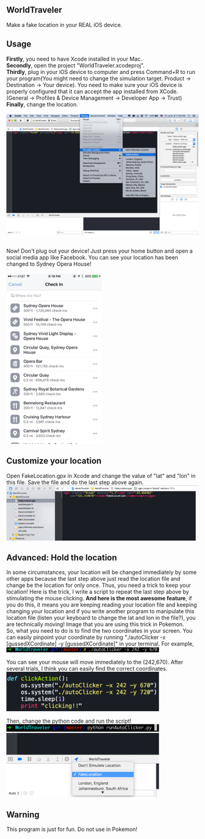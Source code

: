 
WorldTraveler
-------------
Make a fake location in your REAL iOS device.  
## Usage
**Firstly**, you need to have Xcode installed in your Mac.  
**Secondly**, open the project "WorldTraveler.xcodeproj".  
**Thirdly**, plug in your iOS device to computer and press Command+R to run your program(You might need to change the simulation target. Product -> Destination -> Your device). You need to make sure your iOS device is properly configured that it can accept the app installed from XCode. (General -> Profiles & Device Management -> Developer App -> Trust)  
**Finally**, change the location.  
<br> 
<img src="2.png">
<br> 
<br> 
   
Now! Don't plug out your device! Just press your home button and open a social media app like Facebook. You can see your location has been changed to Sydney Opera House!  
<br> 
<img src="3.pic.jpg" width="250">

## Customize your location
Open FakeLocation.gpx in Xcode and change the value of "lat" and "lon" in this file. Save the file and do the last step above again.
<img src="4.png">

## Advanced: Hold the location
In some circumstances, your location will be changed immediately by some other apps because the last step above just read the location file and change be the location for only once. Thus, you need a trick to keep your location! Here is the trick, I write a script to repeat the last step above by stimulating the mouse clicking. **And here is the most awesome feature**, if you do this, it means you are keeping reading your location file and keeping changing your location and if you write another program to manipulate this location file (listen your keyboard to change the lat and lon in the file?), you are technically moving! Image that you are using this trick in Pokemon.  
So, what you need to do is to find the two coordinates in your screen. You can easily pinpoint your coordinate by running "./autoClicker -x [gussedXCordinate] -y [gussedXCordinate]" in your terminal. For example, 
<img src="6.png" width="400">  

You can see your mouse will move immediately to the (242,670). After several trials, I think you can easily find the correct coordinates.  
<img src="5.png" width="400">

Then, change the python code and run the script!   
<img src="7.png" width="400">   
<img src="8.png" width="400">   
## Warning
This program is just for fun. Do not use in Pokemon! 

